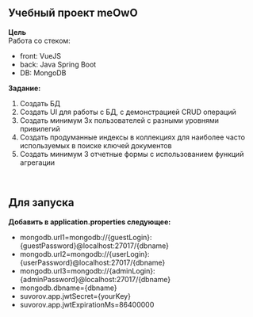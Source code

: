 <h2>Учебный проект meOwO</h2>

<b>Цель</b>
</br>
Работа со стеком:
- front: VueJS
- back: Java Spring Boot
- DB: MongoDB

<b>Задание:</b>
   1) Создать БД
   2) Создать UI для работы с БД, с демонстрацией CRUD операций
   3) Создать минимум 3х пользователей с разными уровнями привилегий
   4) Создать продуманные индексы в коллекциях для наиболее часто используемых в поиске ключей документов
   5) Создать минимум 3 отчетные формы с использованием функций агрегации

<br>
<h2>Для запуска</h2>
<b>Добавить в application.properties следующее:</b>

- mongodb.url1=mongodb://{guestLogin}:{guestPassword}@localhost:27017/{dbname}
- mongodb.url2=mongodb://{userLogin}:{userPassword}@localhost:27017/{dbname}
- mongodb.url3=mongodb://{adminLogin}:{adminPassword}@localhost:27017/{dbname}
- mongodb.dbname={dbname}
- suvorov.app.jwtSecret={yourKey} 
- suvorov.app.jwtExpirationMs=86400000
